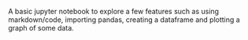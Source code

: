 A basic jupyter notebook to explore a few features such as using markdown/code, importing pandas, creating a dataframe and plotting a graph of some data.
